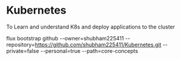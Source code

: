 # Kubernetes
To Learn and understand K8s and deploy applications to the cluster


flux bootstrap github --owner=shubham225411 --repository=https://github.com/shubham225411/Kubernetes.git --private=false --personal=true --path=core-concepts